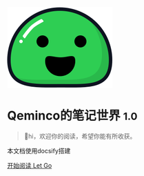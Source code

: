 <!-- _coverpage.md -->

![logo](_media/icon.svg)

# Qeminco的笔记世界 <small>1.0</small>

> 💪hi，欢迎你的阅读，希望你能有所收获。

 本文档使用docsify搭建

[开始阅读 Let Go](/README.md)

